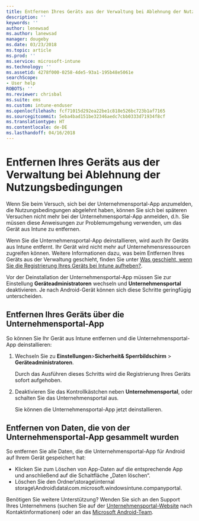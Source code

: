 ```yaml
---
title: Entfernen Ihres Geräts aus der Verwaltung bei Ablehnung der Nutzungsbedingungen | Microsoft-Dokumentation
description: ''
keywords: ''
author: lenewsad
ms.author: lanewsad
manager: dougeby
ms.date: 03/23/2018
ms.topic: article
ms.prod: ''
ms.service: microsoft-intune
ms.technology: ''
ms.assetid: 4278f000-0258-4de5-93a1-195b48e5061e
searchScope:
- User help
ROBOTS: ''
ms.reviewer: chrisbal
ms.suite: ems
ms.custom: intune-enduser
ms.openlocfilehash: fcf71015d292ea22be1c818e526bc723b1af7165
ms.sourcegitcommit: 5eba4bad151be32346aedc7cbb0333d71934f8cf
ms.translationtype: HT
ms.contentlocale: de-DE
ms.lasthandoff: 04/16/2018
---
```

# <a name="remove-your-device-from-management-if-you-declined-terms-of-use"></a>Entfernen Ihres Geräts aus der Verwaltung bei Ablehnung der Nutzungsbedingungen

Wenn Sie beim Versuch, sich bei der Unternehmensportal-App anzumelden, die Nutzungsbedingungen abgelehnt haben, können Sie sich bei späteren Versuchen nicht mehr bei der Unternehmensportal-App anmelden, d.h. Sie müssen diese Anweisungen zur Problemumgehung verwenden, um das Gerät aus Intune zu entfernen.

Wenn Sie die Unternehmensportal-App deinstallieren, wird auch Ihr Geräts aus Intune entfernt. Ihr Gerät wird nicht mehr auf Unternehmensressourcen zugreifen können. Weitere Informationen dazu, was beim Entfernen Ihres Geräts aus der Verwaltung geschieht, finden Sie unter [Was geschieht, wenn Sie die Registrierung Ihres Geräts bei Intune aufheben?](what-happens-if-you-unenroll-your-device-from-intune-android.md).

Vor der Deinstallation der Unternehmensportal-App müssen Sie zur Einstellung **Geräteadministratoren** wechseln und **Unternehmensportal** deaktivieren. Je nach Android-Gerät können sich diese Schritte geringfügig unterscheiden.

## <a name="removing-the-device-from-the-company-portal-app"></a>Entfernen Ihres Geräts über die Unternehmensportal-App

So können Sie Ihr Gerät aus Intune entfernen und die Unternehmensportal-App deinstallieren:

1.  Wechseln Sie zu **Einstellungen**&gt;**Sicherheit&amp; Sperrbildschirm** &gt; **Geräteadministratoren**.

    Durch das Ausführen dieses Schritts wird die Registrierung Ihres Geräts sofort aufgehoben.

2.  Deaktivieren Sie das Kontrollkästchen neben **Unternehmensportal**, oder schalten Sie das Unternehmensportal aus.

    Sie können die Unternehmensportal-App jetzt deinstallieren.

## <a name="removing-data-collected-by-the-company-portal-app"></a>Entfernen von Daten, die von der Unternehmensportal-App gesammelt wurden

So entfernen Sie alle Daten, die die Unternehmensportal-App für Android auf Ihrem Gerät gespeichert hat:

  - Klicken Sie zum Löschen von App-Daten auf die entsprechende App und anschließend auf die Schaltfläche „Daten löschen“.
  - Löschen Sie den Ordner\storage\internal storage\Android\data\com.microsoft.windowsintune.companyportal.


Benötigen Sie weitere Unterstützung? Wenden Sie sich an den Support Ihres Unternehmens (suchen Sie auf der [Unternehmensportal-Website](https://portal.manage.microsoft.com#HelpDeskDialog) nach Kontaktinformationen) oder an das <a href="mailto:wintunedroidfbk@microsoft.com?subject=I'm having unenrolling my Android device&body=Describe the issue you're experiencing here.">Microsoft Android-Team</a>.
